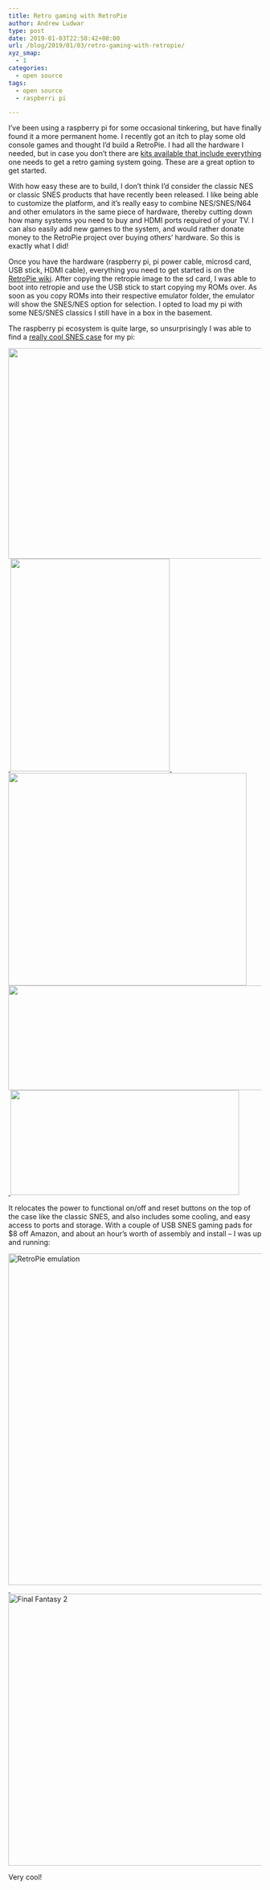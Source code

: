 ```yaml
---
title: Retro gaming with RetroPie
author: Andrew Ludwar
type: post
date: 2019-01-03T22:58:42+00:00
url: /blog/2019/01/03/retro-gaming-with-retropie/
xyz_smap:
  - 1
categories:
  - open source
tags:
  - open source
  - raspberri pi

---
```

I&#8217;ve been using a raspberry pi for some occasional tinkering, but have finally found it a more permanent home. I recently got an itch to play some old console games and thought I&#8217;d build a RetroPie. I had all the hardware I needed, but in case you don&#8217;t there are [kits available that include everything][1] one needs to get a retro gaming system going. These are a great option to get started.

With how easy these are to build, I don&#8217;t think I&#8217;d consider the classic NES or classic SNES products that have recently been released. I like being able to customize the platform, and it&#8217;s really easy to combine NES/SNES/N64 and other emulators in the same piece of hardware, thereby cutting down how many systems you need to buy and HDMI ports required of your TV. I can also easily add new games to the system, and would rather donate money to the RetroPie project over buying others&#8217; hardware. So this is exactly what I did!

Once you have the hardware (raspberry pi, pi power cable, microsd card, USB stick, HDMI cable), everything you need to get started is on the [RetroPie wiki][2]. After copying the retropie image to the sd card, I was able to boot into retropie and use the USB stick to start copying my ROMs over. As soon as you copy ROMs into their respective emulator folder, the emulator will show the SNES/NES option for selection. I opted to load my pi with some NES/SNES classics I still have in a box in the basement.

The raspberry pi ecosystem is quite large, so unsurprisingly I was able to find a [really cool SNES case][3] for my pi:

[<img class="alignnone wp-image-727" src="https://calgaryrhce.ca/wp-content/uploads/2019/01/SNES-1-1024x824.jpg" alt="" width="521" height="419" srcset="https://calgaryrhce.ca/wp-content/uploads/2019/01/SNES-1.jpg 1024w, https://calgaryrhce.ca/wp-content/uploads/2019/01/SNES-1-300x241.jpg 300w, https://calgaryrhce.ca/wp-content/uploads/2019/01/SNES-1-768x618.jpg 768w" sizes="(max-width: 521px) 100vw, 521px" /> ][4][<img class="alignnone wp-image-726" src="https://calgaryrhce.ca/wp-content/uploads/2019/01/SNES-2-768x1024.jpg" alt="" width="317" height="423" srcset="https://calgaryrhce.ca/wp-content/uploads/2019/01/SNES-2-768x1024.jpg 768w, https://calgaryrhce.ca/wp-content/uploads/2019/01/SNES-2-225x300.jpg 225w, https://calgaryrhce.ca/wp-content/uploads/2019/01/SNES-2.jpg 1024w" sizes="(max-width: 317px) 100vw, 317px" /> ][5][<img class="alignnone wp-image-725" src="https://calgaryrhce.ca/wp-content/uploads/2019/01/SNES-3-1024x914.jpg" alt="" width="474" height="423" srcset="https://calgaryrhce.ca/wp-content/uploads/2019/01/SNES-3.jpg 1024w, https://calgaryrhce.ca/wp-content/uploads/2019/01/SNES-3-300x268.jpg 300w, https://calgaryrhce.ca/wp-content/uploads/2019/01/SNES-3-768x686.jpg 768w" sizes="(max-width: 474px) 100vw, 474px" />][6][<img class="alignnone wp-image-724" src="https://calgaryrhce.ca/wp-content/uploads/2019/01/SNES-4-1024x408.jpg" alt="" width="522" height="208" srcset="https://calgaryrhce.ca/wp-content/uploads/2019/01/SNES-4.jpg 1024w, https://calgaryrhce.ca/wp-content/uploads/2019/01/SNES-4-300x120.jpg 300w, https://calgaryrhce.ca/wp-content/uploads/2019/01/SNES-4-768x306.jpg 768w" sizes="(max-width: 522px) 100vw, 522px" /> ][7][<img class="alignnone wp-image-723" src="https://calgaryrhce.ca/wp-content/uploads/2019/01/SNES-5-1024x470.jpg" alt="" width="455" height="209" srcset="https://calgaryrhce.ca/wp-content/uploads/2019/01/SNES-5-1024x470.jpg 1024w, https://calgaryrhce.ca/wp-content/uploads/2019/01/SNES-5-300x138.jpg 300w, https://calgaryrhce.ca/wp-content/uploads/2019/01/SNES-5-768x352.jpg 768w" sizes="(max-width: 455px) 100vw, 455px" />][8]

It relocates the power to functional on/off and reset buttons on the top of the case like the classic SNES, and also includes some cooling, and easy access to ports and storage. With a couple of USB SNES gaming pads for $8 off Amazon, and about an hour&#8217;s worth of assembly and install &#8211; I was up and running:

[<img class="alignnone wp-image-729" src="https://calgaryrhce.ca/wp-content/uploads/2019/01/SNES-7-912x1024.jpg" alt="RetroPie emulation" width="588" height="660" srcset="https://calgaryrhce.ca/wp-content/uploads/2019/01/SNES-7-912x1024.jpg 912w, https://calgaryrhce.ca/wp-content/uploads/2019/01/SNES-7-267x300.jpg 267w, https://calgaryrhce.ca/wp-content/uploads/2019/01/SNES-7-768x863.jpg 768w, https://calgaryrhce.ca/wp-content/uploads/2019/01/SNES-7.jpg 1024w" sizes="(max-width: 588px) 100vw, 588px" /> ][9][<img class="alignnone wp-image-730" src="https://calgaryrhce.ca/wp-content/uploads/2019/01/SNES-6-1024x727.jpg" alt="Final Fantasy 2" width="762" height="541" srcset="https://calgaryrhce.ca/wp-content/uploads/2019/01/SNES-6.jpg 1024w, https://calgaryrhce.ca/wp-content/uploads/2019/01/SNES-6-300x213.jpg 300w, https://calgaryrhce.ca/wp-content/uploads/2019/01/SNES-6-768x545.jpg 768w" sizes="(max-width: 762px) 100vw, 762px" />][10]

Very cool!

 [1]: https://www.memoryexpress.com/Products/MX72345
 [2]: https://github.com/RetroPie/RetroPie-Setup/wiki/First-Installation
 [3]: https://www.amazon.ca/gp/product/B079PHRHLG/ref=oh_aui_detailpage_o01_s00?ie=UTF8&psc=1
 [4]: https://calgaryrhce.ca/wp-content/uploads/2019/01/SNES-1.jpg
 [5]: https://calgaryrhce.ca/wp-content/uploads/2019/01/SNES-2.jpg
 [6]: https://calgaryrhce.ca/wp-content/uploads/2019/01/SNES-3.jpg
 [7]: https://calgaryrhce.ca/wp-content/uploads/2019/01/SNES-4.jpg
 [8]: https://calgaryrhce.ca/wp-content/uploads/2019/01/SNES-5.jpg
 [9]: https://calgaryrhce.ca/wp-content/uploads/2019/01/SNES-7.jpg
 [10]: https://calgaryrhce.ca/wp-content/uploads/2019/01/SNES-6.jpg